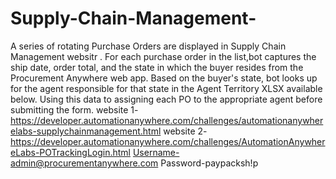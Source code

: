 # Supply-Chain-Management-
A series of rotating Purchase Orders are displayed in Supply Chain Management websitr . For each purchase order in the list,bot captures the ship date, order total, and the state in which the buyer resides from the Procurement Anywhere web app. Based on the buyer's state, bot looks up for the agent responsible for that state in the Agent Territory XLSX available below. Using this data to assigning each PO to the appropriate agent before submitting the form.
website 1-https://developer.automationanywhere.com/challenges/automationanywherelabs-supplychainmanagement.html
website 2-https://developer.automationanywhere.com/challenges/AutomationAnywhereLabs-POTrackingLogin.html
Username-admin@procurementanywhere.com
Password-paypacksh!p
